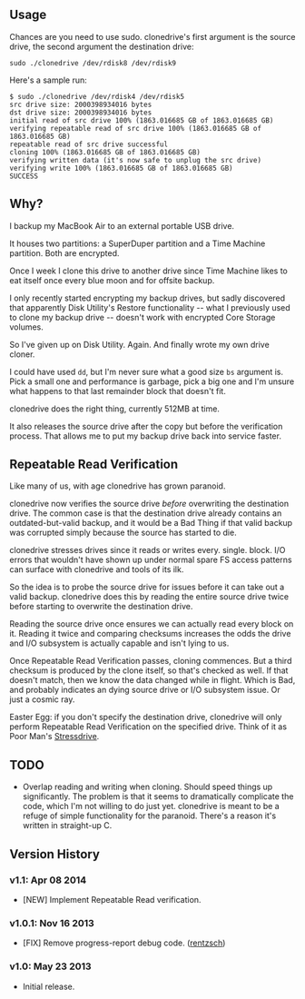 Usage
-----

Chances are you need to use sudo. clonedrive's first argument is the source drive, the second argument the destination drive:

`sudo ./clonedrive /dev/rdisk8 /dev/rdisk9`

Here's a sample run:

	$ sudo ./clonedrive /dev/rdisk4 /dev/rdisk5
	src drive size: 2000398934016 bytes
	dst drive size: 2000398934016 bytes
	initial read of src drive 100% (1863.016685 GB of 1863.016685 GB)
	verifying repeatable read of src drive 100% (1863.016685 GB of 1863.016685 GB)
	repeatable read of src drive successful
	cloning 100% (1863.016685 GB of 1863.016685 GB)
	verifying written data (it's now safe to unplug the src drive)
	verifying write 100% (1863.016685 GB of 1863.016685 GB)
	SUCCESS

Why?
----

I backup my MacBook Air to an external portable USB drive.

It houses two partitions: a SuperDuper partition and a Time Machine partition. Both are encrypted.

Once I week I clone this drive to another drive since Time Machine likes to eat itself once every blue moon and for offsite backup.

I only recently started encrypting my backup drives, but sadly discovered that apparently Disk Utility's Restore functionality -- what I previously used to clone my backup drive -- doesn't work with encrypted Core Storage volumes.

So I've given up on Disk Utility. Again. And finally wrote my own drive cloner.

I could have used `dd`, but I'm never sure what a good size `bs` argument is. Pick a small one and performance is garbage, pick a big one and I'm unsure what happens to that last remainder block that doesn't fit.

clonedrive does the right thing, currently 512MB at time.

It also releases the source drive after the copy but before the verification process. That allows me to put my backup drive back into service faster.

Repeatable Read Verification
----------------------------

Like many of us, with age clonedrive has grown paranoid.

clonedrive now verifies the source drive *before* overwriting the destination drive. The common case is that the destination drive already contains an outdated-but-valid backup, and it would be a Bad Thing if that valid backup was corrupted simply because the source has started to die.

clonedrive stresses drives since it reads or writes every. single. block. I/O errors that wouldn't have shown up under normal spare FS access patterns can surface with clonedrive and tools of its ilk.

So the idea is to probe the source drive for issues before it can take out a valid backup. clonedrive does this by reading the entire source drive twice before starting to overwrite the destination drive.

Reading the source drive once ensures we can actually read every block on it. Reading it twice and comparing checksums increases the odds the drive and I/O subsystem is actually capable and isn't lying to us.

Once Repeatable Read Verification passes, cloning commences. But a third checksum is produced by the clone itself, so that's checked as well. If that doesn't match, then we know the data changed while in flight. Which is Bad, and probably indicates an dying source drive or I/O subsystem issue. Or just a cosmic ray.

Easter Egg: if you don't specify the destination drive, clonedrive will only perform Repeatable Read Verification on the specified drive. Think of it as Poor Man's [Stressdrive](https://github.com/rentzsch/stressdrive).

TODO
----

- Overlap reading and writing when cloning. Should speed things up significantly. The problem is that it seems to dramatically complicate the code, which I'm not willing to do just yet. clonedrive is meant to be a refuge of simple functionality for the paranoid. There's a reason it's written in straight-up C.

Version History
---------------

### v1.1: Apr 08 2014

- [NEW] Implement Repeatable Read verification.

### v1.0.1: Nov 16 2013

- [FIX] Remove progress-report debug code. ([rentzsch](https://github.com/rentzsch/clonedrive/commit/b87e53f4b11731dc6c225704fe7d546e359d6124))

### v1.0: May 23 2013

- Initial release.